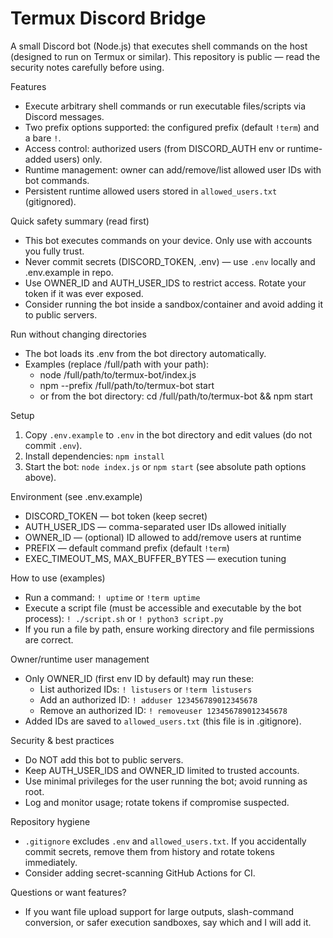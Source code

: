 # Termux Discord Bridge

A small Discord bot (Node.js) that executes shell commands on the host (designed to run on Termux or similar). This repository is public — read the security notes carefully before using.

Features
- Execute arbitrary shell commands or run executable files/scripts via Discord messages.
- Two prefix options supported: the configured prefix (default `!term`) and a bare `!`.
- Access control: authorized users (from DISCORD_AUTH env or runtime-added users) only.
- Runtime management: owner can add/remove/list allowed user IDs with bot commands.
- Persistent runtime allowed users stored in `allowed_users.txt` (gitignored).

Quick safety summary (read first)
- This bot executes commands on your device. Only use with accounts you fully trust.
- Never commit secrets (DISCORD_TOKEN, .env) — use `.env` locally and .env.example in repo.
- Use OWNER_ID and AUTH_USER_IDS to restrict access. Rotate your token if it was ever exposed.
- Consider running the bot inside a sandbox/container and avoid adding it to public servers.

Run without changing directories
- The bot loads its .env from the bot directory automatically.
- Examples (replace /full/path with your path):
  - node /full/path/to/termux-bot/index.js
  - npm --prefix /full/path/to/termux-bot start
  - or from the bot directory: cd /full/path/to/termux-bot && npm start

Setup
1. Copy `.env.example` to `.env` in the bot directory and edit values (do not commit `.env`).
2. Install dependencies: `npm install`
3. Start the bot: `node index.js` or `npm start` (see absolute path options above).

Environment (see .env.example)
- DISCORD_TOKEN — bot token (keep secret)
- AUTH_USER_IDS — comma-separated user IDs allowed initially
- OWNER_ID — (optional) ID allowed to add/remove users at runtime
- PREFIX — default command prefix (default `!term`)
- EXEC_TIMEOUT_MS, MAX_BUFFER_BYTES — execution tuning

How to use (examples)
- Run a command: `! uptime` or `!term uptime`
- Execute a script file (must be accessible and executable by the bot process): `! ./script.sh` or `! python3 script.py`
- If you run a file by path, ensure working directory and file permissions are correct.

Owner/runtime user management
- Only OWNER_ID (first env ID by default) may run these:
  - List authorized IDs: `! listusers` or `!term listusers`
  - Add an authorized ID: `! adduser 123456789012345678`
  - Remove an authorized ID: `! removeuser 123456789012345678`
- Added IDs are saved to `allowed_users.txt` (this file is in .gitignore).

Security & best practices
- Do NOT add this bot to public servers.
- Keep AUTH_USER_IDS and OWNER_ID limited to trusted accounts.
- Use minimal privileges for the user running the bot; avoid running as root.
- Log and monitor usage; rotate tokens if compromise suspected.

Repository hygiene
- `.gitignore` excludes `.env` and `allowed_users.txt`. If you accidentally commit secrets, remove them from history and rotate tokens immediately.
- Consider adding secret-scanning GitHub Actions for CI.

Questions or want features?
- If you want file upload support for large outputs, slash-command conversion, or safer execution sandboxes, say which and I will add it.
